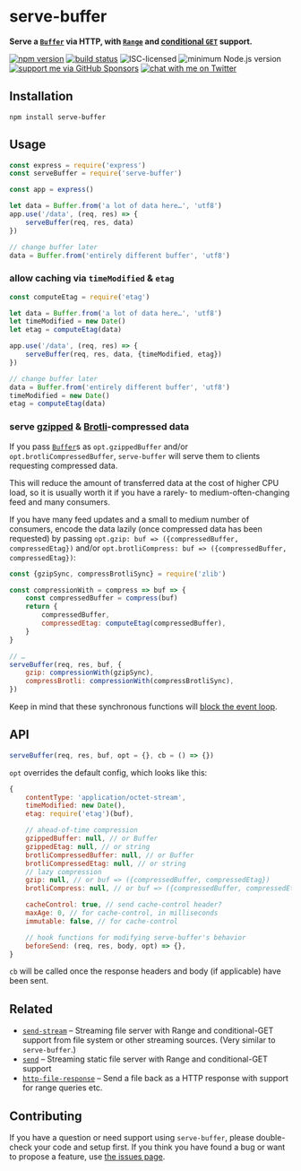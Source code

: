 # serve-buffer

**Serve a [`Buffer`](https://nodejs.org/api/buffer.html#buffer_class_buffer) via HTTP, with [`Range`](https://developer.mozilla.org/en-US/docs/Web/HTTP/Headers/Range) and [conditional `GET`](https://developer.mozilla.org/en-US/docs/Web/HTTP/Headers/If-None-Match) support.**

[![npm version](https://img.shields.io/npm/v/serve-buffer.svg)](https://www.npmjs.com/package/serve-buffer)
[![build status](https://api.travis-ci.org/derhuerst/serve-buffer.svg?branch=master)](https://travis-ci.org/derhuerst/serve-buffer)
![ISC-licensed](https://img.shields.io/github/license/derhuerst/serve-buffer.svg)
![minimum Node.js version](https://img.shields.io/node/v/serve-buffer.svg)
[![support me via GitHub Sponsors](https://img.shields.io/badge/support%20me-donate-fa7664.svg)](https://github.com/sponsors/derhuerst)
[![chat with me on Twitter](https://img.shields.io/badge/chat%20with%20me-on%20Twitter-1da1f2.svg)](https://twitter.com/derhuerst)


## Installation

```shell
npm install serve-buffer
```


## Usage

```js
const express = require('express')
const serveBuffer = require('serve-buffer')

const app = express()

let data = Buffer.from('a lot of data here…', 'utf8')
app.use('/data', (req, res) => {
	serveBuffer(req, res, data)
})

// change buffer later
data = Buffer.from('entirely different buffer', 'utf8')
```

### allow caching via `timeModified` & `etag`

```js
const computeEtag = require('etag')

let data = Buffer.from('a lot of data here…', 'utf8')
let timeModified = new Date()
let etag = computeEtag(data)

app.use('/data', (req, res) => {
	serveBuffer(req, res, data, {timeModified, etag})
})

// change buffer later
data = Buffer.from('entirely different buffer', 'utf8')
timeModified = new Date()
etag = computeEtag(data)
```

### serve [gzipped](https://en.wikipedia.org/wiki/Gzip) & [Brotli](https://en.wikipedia.org/wiki/Brotli)-compressed data

If you pass [`Buffer`](https://nodejs.org/api/buffer.html#buffer_buffer)s as `opt.gzippedBuffer` and/or `opt.brotliCompressedBuffer`, `serve-buffer` will serve them to clients requesting compressed data.

This will reduce the amount of transferred data at the cost of higher CPU load, so it is usually worth it if you have a rarely- to medium-often-changing feed and many consumers.

If you have many feed updates and a small to medium number of consumers, encode the data lazily (once compressed data has been requested) by passing `opt.gzip: buf => ({compressedBuffer, compressedEtag})` and/or `opt.brotliCompress: buf => ({compressedBuffer, compressedEtag})`:

```js
const {gzipSync, compressBrotliSync} = require('zlib')

const compressionWith = compress => buf => {
	const compressedBuffer = compress(buf)
	return {
		compressedBuffer,
		compressedEtag: computeEtag(compressedBuffer),
	}
}

// …
serveBuffer(req, res, buf, {
	gzip: compressionWith(gzipSync),
	compressBrotli: compressionWith(compressBrotliSync),
})
```

Keep in mind that these synchronous functions will [block the event loop](https://nodejs.org/en/docs/guides/blocking-vs-non-blocking/).


## API

```js
serveBuffer(req, res, buf, opt = {}, cb = () => {})
```

`opt` overrides the default config, which looks like this:

```js
{
	contentType: 'application/octet-stream',
	timeModified: new Date(),
	etag: require('etag')(buf),

	// ahead-of-time compression
	gzippedBuffer: null, // or Buffer
	gzippedEtag: null, // or string
	brotliCompressedBuffer: null, // or Buffer
	brotliCompressedEtag: null, // or string
	// lazy compression
	gzip: null, // or buf => ({compressedBuffer, compressedEtag})
	brotliCompress: null, // or buf => ({compressedBuffer, compressedEtag})

	cacheControl: true, // send cache-control header?
	maxAge: 0, // for cache-control, in milliseconds
	immutable: false, // for cache-control

	// hook functions for modifying serve-buffer's behavior
	beforeSend: (req, res, body, opt) => {},
}
```

`cb` will be called once the response headers and body (if applicable) have been sent.


## Related

- [`send-stream`](https://github.com/nicolashenry/send-stream) – Streaming file server with Range and conditional-GET support from file system or other streaming sources. (Very similar to `serve-buffer`.)
- [`send`](https://github.com/pillarjs/send) – Streaming static file server with Range and conditional-GET support
- [`http-file-response`](https://github.com/mafintosh/http-file-response) – Send a file back as a HTTP response with support for range queries etc.


## Contributing

If you have a question or need support using `serve-buffer`, please double-check your code and setup first. If you think you have found a bug or want to propose a feature, use [the issues page](https://github.com/derhuerst/serve-buffer/issues).
